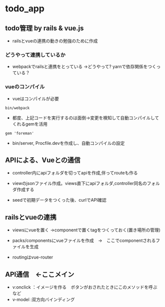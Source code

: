 # todo_app
## todo管理 by rails &amp; vue.js
- railsとvueの連携の動きの勉強のために作成

### どうやって連携しているか
- webpackでrailsと連携をとっている
→どうやって? yarnで依存関係をつくっている？

### vueのコンパイル
- vueはコンパイルが必要
```
bin/webpack
```
- 都度、上記コードを実行するのは面倒→変更を検知して自動コンパイルしてくれるgemを活用

```
gem 'foreman'
```
- bin/server, Procfile.devを作成し、自動コンパイルの設定

## APIによる、Vueとの通信
- controller内にapiフォルダを切ってapiを作成,伴ってrouteも作る

- viewのjsonファイル作成。views直下にapiフォルダ,controller同名のフォルダ作成する

- seedで初期データをつくった後、curlでAPI確認

## railsとvueの連携
- viewsにvueを置く →componentで置くtagをつくっておく(置き場所の管理)
- packs/componentsにvueファイルを作成　→　ここでcomponentされるファイルを生成

- routingはvue-router

## API通信　←ここメイン
- v:onclick ：イメージを作る　ボタンがおされたときにこのメソッドを呼ぶなど
- v-model :双方向バインディング

